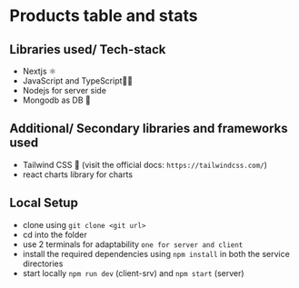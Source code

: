 # Products table and stats

## Libraries used/ Tech-stack
- Nextjs ⚛️
- JavaScript and TypeScript🧑‍💻
- Nodejs for server side 
- Mongodb as DB 🌿

## Additional/ Secondary libraries and frameworks used
- Tailwind CSS 💨 (visit the official docs: `https://tailwindcss.com/`)
- react charts library for charts 

## Local Setup
- clone using `git clone <git url>`
- cd into the folder
- use 2 terminals for adaptability  `one for server and client`
- install the required dependencies using `npm install` in both the service directories
- start locally `npm run dev` (client-srv) and `npm start` (server)


